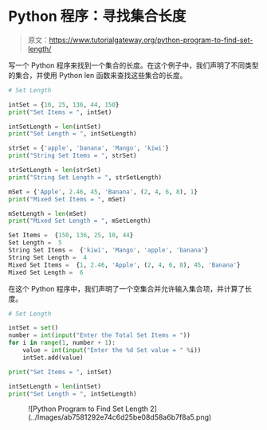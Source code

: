 # Python 程序：寻找集合长度

> 原文：<https://www.tutorialgateway.org/python-program-to-find-set-length/>

写一个 Python 程序来找到一个集合的长度。在这个例子中，我们声明了不同类型的集合，并使用 Python len 函数来查找这些集合的长度。

```py
# Set Length

intSet = {10, 25, 136, 44, 150}
print("Set Items = ", intSet)

intSetLength = len(intSet)
print("Set Length = ", intSetLength)

strSet = {'apple', 'banana', 'Mango', 'kiwi'}
print("String Set Items = ", strSet)

strSetLength = len(strSet)
print("String Set Length = ", strSetLength)

mSet = {'Apple', 2.46, 45, 'Banana', (2, 4, 6, 8), 1}
print("Mixed Set Items = ", mSet)

mSetLength = len(mSet)
print("Mixed Set Length = ", mSetLength)
```

```py
Set Items =  {150, 136, 25, 10, 44}
Set Length =  5
String Set Items =  {'kiwi', 'Mango', 'apple', 'banana'}
String Set Length =  4
Mixed Set Items =  {1, 2.46, 'Apple', (2, 4, 6, 8), 45, 'Banana'}
Mixed Set Length =  6
```

在这个 Python 程序中，我们声明了一个空集合并允许输入集合项，并计算了长度。

```py
# Set Length

intSet = set()
number = int(input("Enter the Total Set Items = "))
for i in range(1, number + 1):
    value = int(input("Enter the %d Set value = " %i))
    intSet.add(value)

print("Set Items = ", intSet)

intSetLength = len(intSet)
print("Set Length = ", intSetLength)
```

<figure class="wp-block-image size-large">![Python Program to Find Set Length 2](../Images/ab7581292e74c6d25be08d58a6b7f8a5.png)</figure>